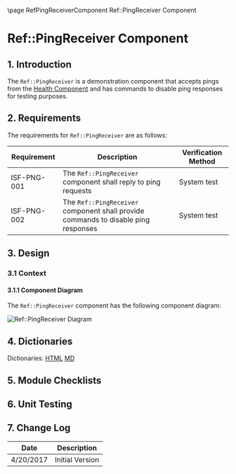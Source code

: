 \page RefPingReceiverComponent Ref::PingReceiver Component
# Ref::PingReceiver Component

## 1. Introduction

The `Ref::PingReceiver` is a demonstration component that accepts pings from the [Health Component](../../../Svc/Health/docs/sdd.md) and has commands to disable ping responses for testing purposes.

## 2. Requirements

The requirements for `Ref::PingReceiver` are as follows:

Requirement | Description | Verification Method
----------- | ----------- | -------------------
ISF-PNG-001 | The `Ref::PingReceiver` component shall reply to ping requests | System test
ISF-PNG-002 | The `Ref::PingReceiver` component shall provide commands to disable ping responses | System test

## 3. Design

### 3.1 Context

#### 3.1.1 Component Diagram

The `Ref::PingReceiver` component has the following component diagram:

![`Ref::PingReceiver` Diagram](img/PingReceiverBDD.jpg "Ref::PingReceiver")

## 4. Dictionaries

Dictionaries: [HTML](PingReceiver.html) [MD](PingReceiver.md)

## 5. Module Checklists

## 6. Unit Testing

## 7. Change Log

Date | Description
---- | -----------
4/20/2017 | Initial Version



